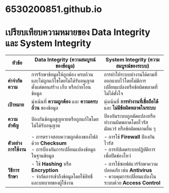 # 6530200851.github.io
# เปรียบเทียบความหมายของ Data Integrity และ System Integrity

| **หัวข้อ**              | **Data Integrity (ความสมบูรณ์ของข้อมูล)**                                                                                  | **System Integrity (ความสมบูรณ์ของระบบ)**                                                           |
|--------------------------|-----------------------------------------------------------------------------------------------------------------------------|-------------------------------------------------------------------------------------------------------|
| **คำจำกัดความ**        | การรักษาข้อมูลให้ถูกต้อง ครบถ้วน และไม่ถูกแก้ไขโดยไม่ได้รับอนุญาต ตั้งแต่ตอนสร้าง เก็บ หรือถ่ายโอนข้อมูล                   | การทำให้ระบบทำงานได้ตามที่ออกแบบไว้โดยไม่มีการเปลี่ยนแปลงหรือข้อผิดพลาดที่ไม่ได้ตั้งใจ              |
| **เป้าหมาย**           | มุ่งเน้นที่ **ความถูกต้อง** และ **ความครบถ้วน** ของข้อมูล                                                                    | มุ่งเน้นที่ **การทำงานที่เชื่อถือได้** และ **ไม่มีข้อผิดพลาดในระบบ**                                 |
| **ความสำคัญ**          | ป้องกันข้อมูลสูญหายหรือถูกแก้ไขโดยไม่ได้รับอนุญาต                                                                            | ป้องกันระบบถูกดัดแปลงหรือทำงานผิดพลาดโดยไวรัส มัลแวร์ หรือข้อผิดพลาดอื่น ๆ                          |
| **ตัวอย่างการใช้งาน**   | - การตรวจสอบความถูกต้องของไฟล์ด้วย **Checksum**<br>- การป้องกันการเปลี่ยนแปลงข้อมูลในฐานข้อมูล                           | - การใช้ **Firewall** ป้องกันไวรัส<br>- การอัปเดตระบบปฏิบัติการเพื่อปิดช่องโหว่                       |
| **วิธีการรักษา**        | - ใช้ **Hashing** หรือ **Encryption**<br>- จำกัดการเข้าถึงข้อมูลโดยใช้สิทธิ์และบทบาทของผู้ใช้งาน                            | - การใช้ซอฟต์แวร์รักษาความปลอดภัย เช่น **Antivirus**<br>- ควบคุมการเปลี่ยนแปลงในระบบด้วย **Access Control** |
